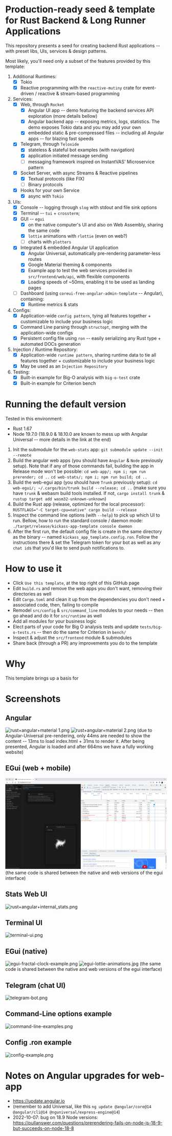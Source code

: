 # Production-ready seed & template for Rust Backend & Long Runner Applications

This repository presents a seed for creating backend Rust applications -- with preset libs, UIs, services & design patterns.

Most likely, you'll need only a subset of the features provided by this template:
   1. Additional Runtimes:
      - [X] Tokio
      - [X] Reactive programming with the `reactive-mutiny` crate for event-driven / reactive & stream-based programming
   2. Services:
      - [X] Web, through `Rocket`
         - [X] Angular UI app -- demo featuring the backend services API exploration (more details bellow)
         - [X] Angular backend app -- exposing metrics, logs, statistics. The demo exposes Tokio data and you may add your own
         - [X] embedded static & pre-compressed files -- including all Angular apps -- for blazing fast speeds
      - [X] Telegram, through `Teloxide`
         - [X] stateless & stateful bot examples (with navigation)
         - [X] application initiated message sending
         - [ ] messaging framework inspired on InstantVAS' Microservice pattern
      - [X] Socket Server, with async Streams & Reactive pipelines
         - [X] Textual protocols (like FIX)
         - [ ] Binary protocols
      - [X] Hooks for your own Service
         - [X] async with `Tokio`
   3. UIs:
      - [X] Console -- logging through `slog` with stdout and file sink options
      - [X] Terminal --  `tui` + `crossterm`;
      - [X] GUI -- `egui`
         - [X] on the native computer's UI and also on Web Assembly, sharing the same code
         - [X] `lottie` animations with `rlottie` (even on web?)
         - [ ] charts with `plotters`
      - [X] Integrated & embedded Angular UI application
         - [X] Angular Universal, automatically pre-rendering parameter-less routes
         - [X] Google Material theming & components
         - [X] Example app to test the web services provided in `src/frontend/web/api`, with flexible components
         - [X] Loading speeds of ~50ms, enabling it to be used as landing pages
      - [ ] Dashboard (using `coreui-free-angular-admin-template` -- Angular), containing:
         - [X] Runtime metrics & stats
   4. Configs:
      - [X] Application-wide `config pattern`, tying all features together + customizable to include your business logic
      - [X] Command Line parsing through `structopt`, merging with the application-wide configs
      - [X] Persistent config file using `ron` -- easily serializing any Rust type + automated DOCs generation
   5. Injection / Runtime Repository:
      - [X] Application-wide `runtime pattern`, sharing runtime data to tie all features together + customizable to include your business logic
      - [X] May be used as an `Injection Repository`
   6. Testing:
      - [X] Built-in example for Big-O analysis with `big-o-test` crate
      - [X] Built-in example for Criterion bench

# Running the default version

Tested in this environment:
   * Rust 1.67
   * Node 19.7.0 (18.9.0 & 18.10.0 are known to mess up with Angular Universal -- more details in the link at the end)

   1) Init the submodule for the `web-stats` app:
       ```git submodule update --init --remote```
   2) Build the angular web apps (you should have `Angular` & `Node` previously setup). Note that if any of those commands fail, building the app in Release mode won't be possible:
       ```cd web-app/; npm i; npm run prerender; cd ..```
       ```cd web-stats/; npm i; npm run build; cd ..```
   3) Build the web-egui app (you should have `Trunk` previously setup):
       ```cd web-egui/; ~/.cargo/bin/trunk build --release; cd ..```
       (make sure you have `trunk` & webasm build tools installed. If not, `cargo install trunk` & `rustup target add wasm32-unknown-unknown`)
   4) Build the Rust app (release, optimized for the local processor):
       ```RUSTFLAGS="-C target-cpu=native" cargo build --release```
   5) Inspect the command line options (with `--help`) to pick up which UI to run. Bellow, how to run the standard console / daemon mode:
       ```./target/release/kickass-app-template console daemon```
   6) After the first run, the default config file is create in the same directory as the binary -- named `kickass_app_template.config.ron`.
      Follow the instructions there & set the Telegram token for your bot as well as any `chat id`s that you'd like to send push notifications to.

# How to use it

   * Click `Use this template`, at the top right of this GitHub page
   * Edit `build.rs` and remove the web apps you don't want, removing their directories as well
   * Edit `Cargo.toml` and clean it up from the dependencies you don't need + associated code, then, failing to compile
   * Remodel `src/config` & `src/command_line` modules to your needs -- then go ahead and do it for `src/runtime` as well
   * Add all modules for your business logic
   * Elect parts of your code for Big O analysis tests and update `tests/big-o-tests.rs` -- then do the same for Criterion in `bench/`
   * Inspect & adjust the `src/frontend` module & submodules
   * Share back (through a PR) any improvements you do to the template


# Why

This template brings up a basis for 

# Screenshots

## Angular
![rust+angular+material 1.png](screenshots/rust+angular+material%201.png)
![rust+angular+material 2.png](screenshots/rust+angular+material%202.png)
(due to Angular-Universal pre-rendering, only 44ms are needed to show the content -- 13ms to load index.html + 31ms to render it. After being presented, Angular is loaded and after 664ms we have a fully working website)

## EGui (web + mobile)
![egui-web.png](screenshots/egui-web.png)
(the same code is shared between the native and web versions of the egui interface)

## Stats Web UI
![rust+angular+internal_stats.png](screenshots/rust+angular+internal_stats.png)

## Terminal UI
![terminal-ui.png](screenshots/terminal-ui.png)

## EGui (native)
![egui-fractal-clock-example.png](screenshots/egui-fractal-clock-example.png)
![egui-lottie-animations.jpg](screenshots/egui-lottie-animations.jpg)
(the same code is shared between the native and web versions of the egui interface)

## Telegram (chat UI)
![telegram-bot.png](screenshots/telegram-bot.png)

## Command-Line options example
![command-line-examples.png](screenshots/command-line-examples.png)

## Config .ron example
![config-example.png](screenshots/config-example.png)


# Notes on Angular upgrades for web-app
   * https://update.angular.io
   * (remember to add Universal, like this `ng update @angular/core@14 @angular/cli@14 @nguniversal/express-engine@14`)
   * 2022-10-07: bug on 18.9 Node versions: https://pullanswer.com/questions/prerendering-fails-on-node-js-18-9-but-succeeds-on-node-18-8

